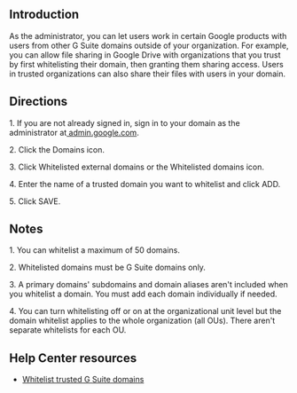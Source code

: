 ## Introduction

As the administrator, you can let users work in certain Google products with users from other G Suite domains outside of your organization. For example, you can allow file sharing in Google Drive with organizations that you trust by first whitelisting their domain, then granting them sharing access. Users in trusted organizations can also share their files with users in your domain.

## Directions

1\. If you are not already signed in, sign in to your domain as the administrator at[ admin.google.com](https://admin.google.com/).

2\. Click the Domains icon.

3\. Click Whitelisted external domains or the Whitelisted domains icon.

4\. Enter the name of a trusted domain you want to whitelist and click ADD.

5\. Click SAVE.

## Notes

1\. You can whitelist a maximum of 50 domains.

2\. Whitelisted domains must be G Suite domains only.

3\. A primary domains' subdomains and domain aliases aren't included when you whitelist a domain. You must add each domain individually if needed.

4\. You can turn whitelisting off or on at the organizational unit level but the domain whitelist applies to the whole organization (all OUs). There aren't separate whitelists for each OU.

## Help Center resources

-   [Whitelist trusted G Suite domains](https://support.google.com/a/answer/6160020 "Whitelist trusted G Suite domains")
